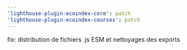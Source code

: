 ```yaml
---
'lighthouse-plugin-ecoindex-core': patch
'lighthouse-plugin-ecoindex-courses': patch
---
```


fix: distribution de fichiers .js ESM et nettoyages des exports
